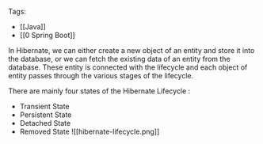 Tags: 
- [[Java]]
- [[0 Spring Boot]]

In Hibernate, we can either create a new object of an entity and store it into the database, or we can fetch the existing data of an entity from the database. These entity is connected with the lifecycle and each object of entity passes through the various stages of the lifecycle.

There are mainly four states of the Hibernate Lifecycle :

- Transient State
- Persistent State
- Detached State
- Removed State
![[hibernate-lifecycle.png]]